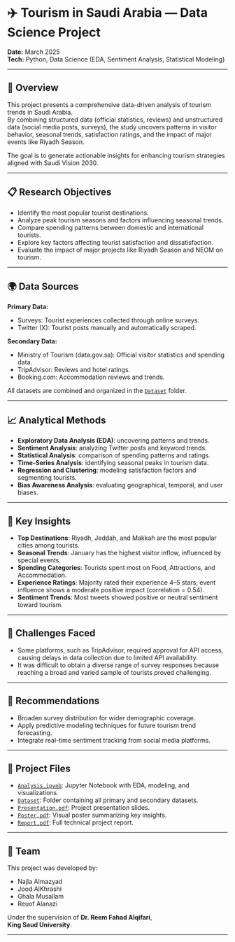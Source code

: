 # ✈️ Tourism in Saudi Arabia — Data Science Project

**Date:** March 2025  
**Tech:** Python, Data Science (EDA, Sentiment Analysis, Statistical Modeling)

---

## 🎯 Overview

This project presents a comprehensive data-driven analysis of tourism trends in Saudi Arabia.  
By combining structured data (official statistics, reviews) and unstructured data (social media posts, surveys), the study uncovers patterns in visitor behavior, seasonal trends, satisfaction ratings, and the impact of major events like Riyadh Season.

The goal is to generate actionable insights for enhancing tourism strategies aligned with Saudi Vision 2030.

---

## 📋 Research Objectives

- Identify the most popular tourist destinations.
- Analyze peak tourism seasons and factors influencing seasonal trends.
- Compare spending patterns between domestic and international tourists.
- Explore key factors affecting tourist satisfaction and dissatisfaction.
- Evaluate the impact of major projects like Riyadh Season and NEOM on tourism.

---

## 🌍 Data Sources

**Primary Data:**
- Surveys: Tourist experiences collected through online surveys.
- Twitter (X): Tourist posts manually and automatically scraped.

**Secondary Data:**
- Ministry of Tourism (data.gov.sa): Official visitor statistics and spending data.
- TripAdvisor: Reviews and hotel ratings.
- Booking.com: Accommodation reviews and trends.

All datasets are combined and organized in the [`Dataset`](./Dataset) folder.

---

## 📈 Analytical Methods

- **Exploratory Data Analysis (EDA)**: uncovering patterns and trends.
- **Sentiment Analysis**: analyzing Twitter posts and keyword trends.
- **Statistical Analysis**: comparison of spending patterns and ratings.
- **Time-Series Analysis**: identifying seasonal peaks in tourism data.
- **Regression and Clustering**: modeling satisfaction factors and segmenting tourists.
- **Bias Awareness Analysis**: evaluating geographical, temporal, and user biases.

---

## 🧠 Key Insights

- **Top Destinations**: Riyadh, Jeddah, and Makkah are the most popular cities among tourists.
- **Seasonal Trends**: January has the highest visitor inflow, influenced by special events.
- **Spending Categories**: Tourists spent most on Food, Attractions, and Accommodation.
- **Experience Ratings**: Majority rated their experience 4–5 stars; event influence shows a moderate positive impact (correlation = 0.54).
- **Sentiment Trends**: Most tweets showed positive or neutral sentiment toward tourism.

---
## 🚩 Challenges Faced

- Some platforms, such as TripAdvisor, required approval for API access, causing delays in data collection due to limited API availability.
- It was difficult to obtain a diverse range of survey responses because reaching a broad and varied sample of tourists proved challenging.

---

## 🚀 Recommendations

- Broaden survey distribution for wider demographic coverage.
- Apply predictive modeling techniques for future tourism trend forecasting.
- Integrate real-time sentiment tracking from social media platforms.

---

## 📂 Project Files

- [`Analysis.ipynb`](./Analysis.ipynb): Jupyter Notebook with EDA, modeling, and visualizations.
- [`Dataset`](./Dataset): Folder containing all primary and secondary datasets.
- [`Presentation.pdf`](./Presentation.pdf): Project presentation slides.
- [`Poster.pdf`](./Poster.pdf): Visual poster summarizing key insights.
- [`Report.pdf`](./Report.pdf): Full technical project report.

---

## 👥 Team

This project was developed by:

- Najla Almazyad  
- Jood AlKhrashi  
- Ghala Musallam
- Reuof Alanazi  

Under the supervision of **Dr. Reem Fahad Alqifari**,  
**King Saud University**.

---
